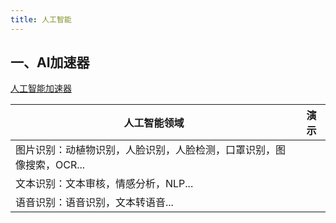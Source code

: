 ```yaml
---
title: 人工智能
---
```


## 一、AI加速器

[人工智能加速器](http://aias.top/)

| 人工智能领域                                                 | 演示 |
| ------------------------------------------------------------ | ---- |
| 图片识别：动植物识别，人脸识别，人脸检测，口罩识别，图像搜索，OCR... |      |
| 文本识别：文本审核，情感分析，NLP...                         |      |
| 语音识别：语音识别，文本转语音...                            |      |



